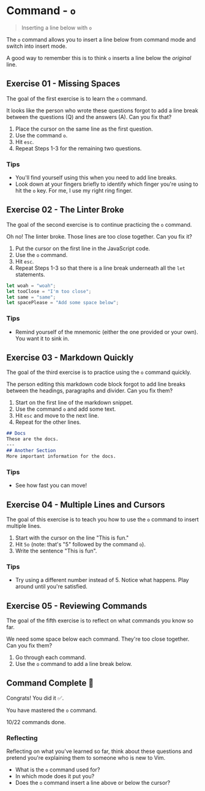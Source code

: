 # Command - `o`

> Inserting a line below with `o`

The `o` command allows you to insert a line below from command mode and switch into insert mode.

A good way to remember this is to think `o` inserts a line below the *original* line.

## Exercise 01  - Missing Spaces

The goal of the first exercise is to learn the `o` command.

It looks like the person who wrote these questions forgot to add a line break between the questions (Q) and the answers (A). Can you fix that?

1. Place the cursor on the same line as the first question.
2. Use the command `o`.
3. Hit `esc`.
4. Repeat Steps 1-3 for the remaining two questions.

<!-- Text for exercise starts

Q: What day is today?

A: Thursday.

Q: What color is the sky?
A: Blue.

Q: What is the name of our planet?
A: Earth.

Text for exercise ends -->

### Tips

- You'll find yourself using this when you need to add line breaks.
- Look down at your fingers briefly to identify which finger you're using to hit the `o` key. For me, I use my right ring finger.

## Exercise 02 - The Linter Broke

The goal of the second exercise is to continue practicing the `o` command.

Oh no! The linter broke. Those lines are too close together. Can you fix it?

1. Put the cursor on the first line in the JavaScript code.
2. Use the `o` command.
3. Hit `esc`.
4. Repeat Steps 1-3 so that there is a line break underneath all the `let` statements.

<!-- Text for exercise starts -->

```javascript
let woah = "woah";
let tooClose = "I'm too close";
let same = "same";
let spacePlease = "Add some space below";
```

<!-- Text for exercise ends -->

### Tips

- Remind yourself of the mnemonic (either the one provided or your own). You want it to sink in.

## Exercise 03  - Markdown Quickly

The goal of the third exercise is to practice using the `o` command quickly.

The person editing this markdown code block forgot to add line breaks between the headings, paragraphs and divider. Can you fix them?

1. Start on the first line of the markdown snippet.
2. Use the command `o` and add some text.
3. Hit `esc` and move to the next line.
4. Repeat for the other lines.

<!-- Text for exercise starts -->

```markdown
## Docs
These are the docs.
---
## Another Section
More important information for the docs.
```
<!-- Text for exercise ends -->

### Tips

- See how fast you can move!

## Exercise 04 - Multiple Lines and Cursors

The goal of this exercise is to teach you how to use the `o` command to insert multiple lines.

1. Start with the cursor on the line "This is fun."
2. Hit `5o` (note: that's "5" followed by the command `o`).
3. Write the sentence "This is fun".

<!-- Text for exercise starts

This is fun.

Text for exercise ends -->

### Tips

- Try using a different number instead of 5. Notice what happens. Play around until you're satisfied.

## Exercise 05 - Reviewing Commands

The goal of the fifth exercise is to reflect on what commands you know so far.

We need some space below each command. They're too close together. Can you fix them?

1. Go through each command.
2. Use the `o` command to add a line break below.

<!-- Text for exercise starts

- `h` moves left toward the *house*
- `j` moves down (*jumping* off a ledge)
- `k` moves up (*kicking* a soccer ball upward)
- `l` moves right (*left*to right, like English)
- `i` lets me *insert* text
- `A` lets me *Append* text
- `I` lets me *Initially* insert text
- `x` lets me *ex-out* a character
- `r` lets me *replace* a character
- `o` inserts a line below the *original* line

Text for exercise ends -->

## Command Complete 🎉

Congrats! You did it ✅.

You have mastered the `o` command.

10/22 commands done.

### Reflecting

Reflecting on what you've learned so far, think about these questions and pretend you're explaining them to someone who is new to Vim.

- What is the `o` command used for?
- In which mode does it put you?
- Does the `o` command insert a line above or below the cursor?